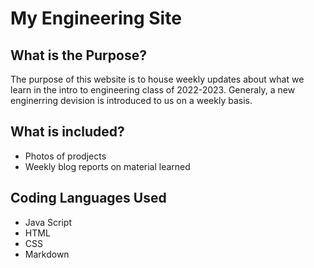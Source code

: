 # My Engineering Site

## What is the Purpose?

The purpose of this website is to house weekly updates about what we learn in the intro to engineering class of 2022-2023. Generaly, a new enginerring devision is introduced to us on a weekly basis.

## What is included?

- Photos of prodjects
- Weekly blog reports on material learned

## Coding Languages Used

- Java Script
- HTML
- CSS
- Markdown
